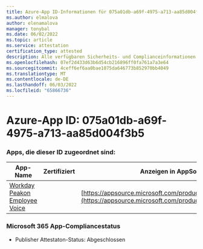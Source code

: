 ```yaml
---
title: Azure-App ID-Informationen für 075a01db-a69f-4975-a713-aa85d004f3b5
ms.author: elmalova
author: elenamalova
manager: tonybal
ms.date: 06/02/2022
ms.topic: article
ms.service: attestation
certification_type: attested
description: Alle verfügbaren Sicherheits- und Complianceinformationen für 075a01db-a69f-4975-a713-aa85d004f3b5.
ms.openlocfilehash: 07ef2d433d63b6d54cb216896ff0fa761a7a3e64
ms.sourcegitcommit: 4ceff6ef6aa0bae1075da646773b852970bb4049
ms.translationtype: MT
ms.contentlocale: de-DE
ms.lasthandoff: 06/03/2022
ms.locfileid: "65866736"
---
```

# <a name="azure-app-id-075a01db-a69f-4975-a713-aa85d004f3b5"></a>Azure-App ID: 075a01db-a69f-4975-a713-aa85d004f3b5


### <a name="apps-associated-with-this-id"></a>Apps, die dieser ID zugeordnet sind:
| **App-Name** | **Zertifiziert** | **Anzeigen in AppSource** |
|--------------|---------------|-----------------------|
| [Workday Peakon Employee Voice](../forward/WA200003453.md) |  | [https://appsource.microsoft.com/product/office/WA200003453](https://appsource.microsoft.com/product/office/WA200003453) |

### <a name="microsoft-365-app-compliance-status"></a>Microsoft 365 App-Compliancestatus
- Publisher Attestaton-Status: Abgeschlossen
